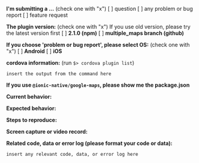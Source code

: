 <!--
=========================================================
Please support the plugin project
=========================================================
Masashi and Hirbod work for this plugin tons of times.
In order to provide this plugin as free in the future, please donate some small amount (such a $5 or $10 is fine).

[This is $5 donation link at paypal](https://www.paypal.com/cgi-bin/webscr?cmd=_donations&business=SQPLZJ672HJ9N&lc=US&item_name=Cordova%2dGoogleMaps%2dPlugin&amount=5%2e00&currency_code=USD&bn=PP%2dDonationsBF%3abtn_donate_LG%2egif%3aNonHosted)
When you donate some amount to the project, please include your issue number in your name.

=========================================================
Before ask your question, problems or feature request
=========================================================

## For the person who want to report your problem or the plugin bugs

Please search the past issues at first. You might get any hints.
If you can't solve your problem, please post your problems with enough information.

If you share your project files on Github(or others), your issue would be fixed soon.
If you can't share your project files (i.e. company project), please create a demo project, then share it.
No sharing any code, we probably can not help you with anything.


## For the person who want to request new feature

This plugin is open source. You can use this plugin as free. However, in order to add one new feature, we need to work tons of times.
Please consider any donation. We typically start working if the donation reach to $1,000 USD. (You can fundraise at here)

=========================================================
Language support
=========================================================
English or Japanese please.

--->

**I'm submitting a ...**  (check one with "x")
[ ] question
[ ] any problem or bug report
[ ] feature request

**The plugin version:**  (check one with "x")
If you use old version, please try the latest version first
[ ] **2.1.0 (npm)**
[ ] **multiple_maps branch (github)** 

**If you choose 'problem or bug report', please select OS:**  (check one with "x")
[ ] **Android**
[ ] **iOS**

**cordova information:**  (run `$> cordova plugin list`) 

```
insert the output from the command here
```

**If you use `@ionic-native/google-maps`, please show me the package.json**

**Current behavior:**
<!-- Describe how the bug manifests. -->

**Expected behavior:**
<!-- Describe what the behavior would be without the bug. -->

**Steps to reproduce:**
<!--
Please share your project files on Github or others(Bitbucket, Gitlabs...etc).
If you don't want to share your project files, please create a demo project, then share it.
--->

**Screen capture or video record:**
<!--
Please take a screen capture or a screen record. You can upload your files with drag & drop up to 10M bytes.
How to do that? Please read here.
https://github.com/mapsplugin/cordova-plugin-googlemaps-doc/blob/master/articles/before_post_your_issue/README.md#4-taking-screen-capture-or-screen-record
--->

**Related code, data or error log (please format your code or data):**

```
insert any relevant code, data, or error log here
```
